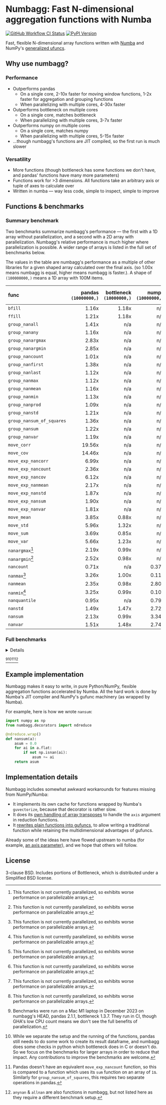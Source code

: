 # Numbagg: Fast N-dimensional aggregation functions with Numba

[![GitHub Workflow CI Status](https://img.shields.io/github/actions/workflow/status/numbagg/numbagg/test.yaml?branch=main&logo=github&style=for-the-badge)](https://github.com/numbagg/numbagg/actions/workflows/test.yaml)
[![PyPI Version](https://img.shields.io/pypi/v/numbagg?style=for-the-badge)](https://pypi.python.org/pypi/numbagg/)

Fast, flexible N-dimensional array functions written with
[Numba](https://github.com/numba/numba) and NumPy's [generalized
ufuncs](http://docs.scipy.org/doc/numpy/reference/c-api.generalized-ufuncs.html).

## Why use numbagg?

### Performance

- Outperforms pandas
  - On a single core, 2-10x faster for moving window functions, 1-2x faster for
    aggregation and grouping functions
  - When parallelizing with multiple cores, 4-30x faster
- Outperforms bottleneck on multiple cores
  - On a single core, matches bottleneck
  - When parallelizing with multiple cores, 3-7x faster
- Outperforms numpy on multiple cores
  - On a single core, matches numpy
  - When parallelizing with multiple cores, 5-15x faster
- ...though numbagg's functions are JIT compiled, so the first run is much slower

### Versatility

- More functions (though bottleneck has some functions we don't have, and pandas' functions
  have many more parameters)
- Functions work for >3 dimensions. All functions take an arbitrary axis or
  tuple of axes to calculate over
- Written in numba — way less code, simple to inspect, simple to improve

## Functions & benchmarks

### Summary benchmark

Two benchmarks summarize numbagg's performance — the first with a 1D array without
parallelization, and a second with a 2D array with parallelization. Numbagg's relative
performance is much higher where parallelization is possible. A wider range of arrays is
listed in the full set of benchmarks below.

The values in the table are numbagg's performance as a multiple of other libraries for a
given shaped array calculated over the final axis. (so 1.00x means numbagg is equal,
higher means numbagg is faster.). A shape of `(100000000,)` means a 1D array with 100M
items.

| func                      | pandas<br>`(10000000,)` | bottleneck<br>`(10000000,)` | numpy<br>`(10000000,)` | pandas<br>`(100, 100000)` | bottleneck<br>`(100, 100000)` | numpy<br>`(100, 100000)` |
| :------------------------ | ----------------------: | --------------------------: | ---------------------: | ------------------------: | ----------------------------: | -----------------------: |
| `bfill`                   |                   1.16x |                       1.18x |                    n/a |                    11.31x |                         4.05x |                      n/a |
| `ffill`                   |                   1.21x |                       1.18x |                    n/a |                    12.60x |                         4.39x |                      n/a |
| `group_nanall`            |                   1.41x |                         n/a |                    n/a |                    10.70x |                           n/a |                      n/a |
| `group_nanany`            |                   1.16x |                         n/a |                    n/a |                     5.49x |                           n/a |                      n/a |
| `group_nanargmax`         |                   2.83x |                         n/a |                    n/a |                    11.44x |                           n/a |                      n/a |
| `group_nanargmin`         |                   2.85x |                         n/a |                    n/a |                    11.18x |                           n/a |                      n/a |
| `group_nancount`          |                   1.01x |                         n/a |                    n/a |                     4.62x |                           n/a |                      n/a |
| `group_nanfirst`          |                   1.38x |                         n/a |                    n/a |                    11.76x |                           n/a |                      n/a |
| `group_nanlast`           |                   1.12x |                         n/a |                    n/a |                     4.66x |                           n/a |                      n/a |
| `group_nanmax`            |                   1.12x |                         n/a |                    n/a |                     4.54x |                           n/a |                      n/a |
| `group_nanmean`           |                   1.16x |                         n/a |                    n/a |                     5.28x |                           n/a |                      n/a |
| `group_nanmin`            |                   1.13x |                         n/a |                    n/a |                     4.52x |                           n/a |                      n/a |
| `group_nanprod`           |                   1.09x |                         n/a |                    n/a |                     4.93x |                           n/a |                      n/a |
| `group_nanstd`            |                   1.21x |                         n/a |                    n/a |                     4.82x |                           n/a |                      n/a |
| `group_nansum_of_squares` |                   1.36x |                         n/a |                    n/a |                     2.62x |                           n/a |                      n/a |
| `group_nansum`            |                   1.22x |                         n/a |                    n/a |                     5.18x |                           n/a |                      n/a |
| `group_nanvar`            |                   1.19x |                         n/a |                    n/a |                     4.86x |                           n/a |                      n/a |
| `move_corr`               |                  19.56x |                         n/a |                    n/a |                    82.74x |                           n/a |                      n/a |
| `move_cov`                |                  14.46x |                         n/a |                    n/a |                    68.84x |                           n/a |                      n/a |
| `move_exp_nancorr`        |                   6.99x |                         n/a |                    n/a |                    30.75x |                           n/a |                      n/a |
| `move_exp_nancount`       |                   2.36x |                         n/a |                    n/a |                    10.49x |                           n/a |                      n/a |
| `move_exp_nancov`         |                   6.12x |                         n/a |                    n/a |                    30.65x |                           n/a |                      n/a |
| `move_exp_nanmean`        |                   2.17x |                         n/a |                    n/a |                    10.67x |                           n/a |                      n/a |
| `move_exp_nanstd`         |                   1.87x |                         n/a |                    n/a |                     9.98x |                           n/a |                      n/a |
| `move_exp_nansum`         |                   1.90x |                         n/a |                    n/a |                     8.17x |                           n/a |                      n/a |
| `move_exp_nanvar`         |                   1.81x |                         n/a |                    n/a |                     8.84x |                           n/a |                      n/a |
| `move_mean`               |                   3.85x |                       0.88x |                    n/a |                    17.69x |                         4.16x |                      n/a |
| `move_std`                |                   5.96x |                       1.32x |                    n/a |                    24.90x |                         6.61x |                      n/a |
| `move_sum`                |                   3.69x |                       0.85x |                    n/a |                    14.01x |                         3.33x |                      n/a |
| `move_var`                |                   5.66x |                       1.23x |                    n/a |                    26.11x |                         5.29x |                      n/a |
| `nanargmax`[^5]           |                   2.19x |                       0.99x |                    n/a |                     2.08x |                         1.00x |                      n/a |
| `nanargmin`[^5]           |                   2.52x |                       0.98x |                    n/a |                     2.14x |                         0.94x |                      n/a |
| `nancount`                |                   0.71x |                         n/a |                  0.37x |                     2.38x |                           n/a |                    0.72x |
| `nanmax`[^5]              |                   3.26x |                       1.00x |                  0.11x |                     3.63x |                         3.25x |                    0.11x |
| `nanmean`                 |                   2.35x |                       0.98x |                  2.80x |                    17.80x |                         6.03x |                   17.31x |
| `nanmin`[^5]              |                   3.25x |                       0.99x |                  0.10x |                     3.64x |                         3.26x |                    0.11x |
| `nanquantile`             |                   0.95x |                         n/a |                  0.79x |                     5.34x |                           n/a |                    4.94x |
| `nanstd`                  |                   1.49x |                       1.47x |                  2.72x |                    10.69x |                         9.17x |                   17.76x |
| `nansum`                  |                   2.13x |                       0.99x |                  3.34x |                    17.31x |                         5.81x |                   17.92x |
| `nanvar`                  |                   1.51x |                       1.48x |                  2.74x |                    10.76x |                         9.22x |                   17.15x |

### Full benchmarks

<details>

| func                      |                  shape |      size | pandas | bottleneck |  numpy | numbagg | pandas_ratio | bottleneck_ratio | numpy_ratio | numbagg_ratio |
| :------------------------ | ---------------------: | --------: | -----: | ---------: | -----: | ------: | -----------: | ---------------: | ----------: | ------------: |
| `bfill`                   |                (1000,) |      1000 |    0ms |        0ms |    n/a |     0ms |        1.53x |            0.03x |         n/a |         1.00x |
|                           |            (10000000,) |  10000000 |   20ms |       21ms |    n/a |    18ms |        1.16x |            1.18x |         n/a |         1.00x |
|                           |          (100, 100000) |  10000000 |   61ms |       22ms |    n/a |     5ms |       11.31x |            4.05x |         n/a |         1.00x |
|                           | (10, 10, 10, 10, 1000) |  10000000 |    n/a |       21ms |    n/a |     5ms |          n/a |            4.40x |         n/a |         1.00x |
|                           |      (100, 1000, 1000) | 100000000 |    n/a |      252ms |    n/a |    43ms |          n/a |            5.86x |         n/a |         1.00x |
| `ffill`                   |                (1000,) |      1000 |    0ms |        0ms |    n/a |     0ms |        1.54x |            0.02x |         n/a |         1.00x |
|                           |            (10000000,) |  10000000 |   20ms |       20ms |    n/a |    17ms |        1.21x |            1.18x |         n/a |         1.00x |
|                           |          (100, 100000) |  10000000 |   57ms |       20ms |    n/a |     5ms |       12.60x |            4.39x |         n/a |         1.00x |
|                           | (10, 10, 10, 10, 1000) |  10000000 |    n/a |       20ms |    n/a |     5ms |          n/a |            3.85x |         n/a |         1.00x |
|                           |      (100, 1000, 1000) | 100000000 |    n/a |      236ms |    n/a |    42ms |          n/a |            5.59x |         n/a |         1.00x |
| `group_nanall`            |                (1000,) |      1000 |    0ms |        n/a |    n/a |     0ms |        1.85x |              n/a |         n/a |         1.00x |
|                           |            (10000000,) |  10000000 |   67ms |        n/a |    n/a |    47ms |        1.41x |              n/a |         n/a |         1.00x |
|                           |          (100, 100000) |  10000000 |   17ms |        n/a |    n/a |     2ms |       10.70x |              n/a |         n/a |         1.00x |
|                           | (10, 10, 10, 10, 1000) |  10000000 |    n/a |        n/a |    n/a |     1ms |          n/a |              n/a |         n/a |         1.00x |
| `group_nanany`            |                (1000,) |      1000 |    0ms |        n/a |    n/a |     0ms |        1.84x |              n/a |         n/a |         1.00x |
|                           |            (10000000,) |  10000000 |   67ms |        n/a |    n/a |    57ms |        1.16x |              n/a |         n/a |         1.00x |
|                           |          (100, 100000) |  10000000 |   17ms |        n/a |    n/a |     3ms |        5.49x |              n/a |         n/a |         1.00x |
|                           | (10, 10, 10, 10, 1000) |  10000000 |    n/a |        n/a |    n/a |     3ms |          n/a |              n/a |         n/a |         1.00x |
| `group_nanargmax`         |                (1000,) |      1000 |    1ms |        n/a |    n/a |     0ms |       16.59x |              n/a |         n/a |         1.00x |
|                           |            (10000000,) |  10000000 |  164ms |        n/a |    n/a |    58ms |        2.83x |              n/a |         n/a |         1.00x |
|                           |          (100, 100000) |  10000000 |   39ms |        n/a |    n/a |     3ms |       11.44x |              n/a |         n/a |         1.00x |
|                           | (10, 10, 10, 10, 1000) |  10000000 |    n/a |        n/a |    n/a |     4ms |          n/a |              n/a |         n/a |         1.00x |
| `group_nanargmin`         |                (1000,) |      1000 |    1ms |        n/a |    n/a |     0ms |       17.93x |              n/a |         n/a |         1.00x |
|                           |            (10000000,) |  10000000 |  166ms |        n/a |    n/a |    58ms |        2.85x |              n/a |         n/a |         1.00x |
|                           |          (100, 100000) |  10000000 |   39ms |        n/a |    n/a |     4ms |       11.18x |              n/a |         n/a |         1.00x |
|                           | (10, 10, 10, 10, 1000) |  10000000 |    n/a |        n/a |    n/a |     4ms |          n/a |              n/a |         n/a |         1.00x |
| `group_nancount`          |                (1000,) |      1000 |    0ms |        n/a |    n/a |     0ms |        1.68x |              n/a |         n/a |         1.00x |
|                           |            (10000000,) |  10000000 |   56ms |        n/a |    n/a |    56ms |        1.01x |              n/a |         n/a |         1.00x |
|                           |          (100, 100000) |  10000000 |   15ms |        n/a |    n/a |     3ms |        4.62x |              n/a |         n/a |         1.00x |
|                           | (10, 10, 10, 10, 1000) |  10000000 |    n/a |        n/a |    n/a |     3ms |          n/a |              n/a |         n/a |         1.00x |
| `group_nanfirst`          |                (1000,) |      1000 |    0ms |        n/a |    n/a |     0ms |        1.86x |              n/a |         n/a |         1.00x |
|                           |            (10000000,) |  10000000 |   64ms |        n/a |    n/a |    46ms |        1.38x |              n/a |         n/a |         1.00x |
|                           |          (100, 100000) |  10000000 |   16ms |        n/a |    n/a |     1ms |       11.76x |              n/a |         n/a |         1.00x |
|                           | (10, 10, 10, 10, 1000) |  10000000 |    n/a |        n/a |    n/a |     1ms |          n/a |              n/a |         n/a |         1.00x |
| `group_nanlast`           |                (1000,) |      1000 |    0ms |        n/a |    n/a |     0ms |        1.85x |              n/a |         n/a |         1.00x |
|                           |            (10000000,) |  10000000 |   65ms |        n/a |    n/a |    58ms |        1.12x |              n/a |         n/a |         1.00x |
|                           |          (100, 100000) |  10000000 |   15ms |        n/a |    n/a |     3ms |        4.66x |              n/a |         n/a |         1.00x |
|                           | (10, 10, 10, 10, 1000) |  10000000 |    n/a |        n/a |    n/a |     2ms |          n/a |              n/a |         n/a |         1.00x |
| `group_nanmax`            |                (1000,) |      1000 |    0ms |        n/a |    n/a |     0ms |        1.81x |              n/a |         n/a |         1.00x |
|                           |            (10000000,) |  10000000 |   67ms |        n/a |    n/a |    60ms |        1.12x |              n/a |         n/a |         1.00x |
|                           |          (100, 100000) |  10000000 |   17ms |        n/a |    n/a |     4ms |        4.54x |              n/a |         n/a |         1.00x |
|                           | (10, 10, 10, 10, 1000) |  10000000 |    n/a |        n/a |    n/a |     4ms |          n/a |              n/a |         n/a |         1.00x |
| `group_nanmean`           |                (1000,) |      1000 |    0ms |        n/a |    n/a |     0ms |        1.43x |              n/a |         n/a |         1.00x |
|                           |            (10000000,) |  10000000 |   70ms |        n/a |    n/a |    60ms |        1.16x |              n/a |         n/a |         1.00x |
|                           |          (100, 100000) |  10000000 |   19ms |        n/a |    n/a |     4ms |        5.28x |              n/a |         n/a |         1.00x |
|                           | (10, 10, 10, 10, 1000) |  10000000 |    n/a |        n/a |    n/a |     3ms |          n/a |              n/a |         n/a |         1.00x |
| `group_nanmin`            |                (1000,) |      1000 |    0ms |        n/a |    n/a |     0ms |        1.87x |              n/a |         n/a |         1.00x |
|                           |            (10000000,) |  10000000 |   66ms |        n/a |    n/a |    58ms |        1.13x |              n/a |         n/a |         1.00x |
|                           |          (100, 100000) |  10000000 |   17ms |        n/a |    n/a |     4ms |        4.52x |              n/a |         n/a |         1.00x |
|                           | (10, 10, 10, 10, 1000) |  10000000 |    n/a |        n/a |    n/a |     4ms |          n/a |              n/a |         n/a |         1.00x |
| `group_nanprod`           |                (1000,) |      1000 |    0ms |        n/a |    n/a |     0ms |        1.09x |              n/a |         n/a |         1.00x |
|                           |            (10000000,) |  10000000 |   64ms |        n/a |    n/a |    58ms |        1.09x |              n/a |         n/a |         1.00x |
|                           |          (100, 100000) |  10000000 |   16ms |        n/a |    n/a |     3ms |        4.93x |              n/a |         n/a |         1.00x |
|                           | (10, 10, 10, 10, 1000) |  10000000 |    n/a |        n/a |    n/a |     3ms |          n/a |              n/a |         n/a |         1.00x |
| `group_nanstd`            |                (1000,) |      1000 |    0ms |        n/a |    n/a |     0ms |        1.89x |              n/a |         n/a |         1.00x |
|                           |            (10000000,) |  10000000 |   74ms |        n/a |    n/a |    61ms |        1.21x |              n/a |         n/a |         1.00x |
|                           |          (100, 100000) |  10000000 |   20ms |        n/a |    n/a |     4ms |        4.82x |              n/a |         n/a |         1.00x |
|                           | (10, 10, 10, 10, 1000) |  10000000 |    n/a |        n/a |    n/a |     4ms |          n/a |              n/a |         n/a |         1.00x |
| `group_nansum`            |                (1000,) |      1000 |    0ms |        n/a |    n/a |     0ms |        1.87x |              n/a |         n/a |         1.00x |
|                           |            (10000000,) |  10000000 |   69ms |        n/a |    n/a |    56ms |        1.22x |              n/a |         n/a |         1.00x |
|                           |          (100, 100000) |  10000000 |   19ms |        n/a |    n/a |     4ms |        5.18x |              n/a |         n/a |         1.00x |
|                           | (10, 10, 10, 10, 1000) |  10000000 |    n/a |        n/a |    n/a |     3ms |          n/a |              n/a |         n/a |         1.00x |
| `group_nanvar`            |                (1000,) |      1000 |    0ms |        n/a |    n/a |     0ms |        1.64x |              n/a |         n/a |         1.00x |
|                           |            (10000000,) |  10000000 |   70ms |        n/a |    n/a |    59ms |        1.19x |              n/a |         n/a |         1.00x |
|                           |          (100, 100000) |  10000000 |   21ms |        n/a |    n/a |     4ms |        4.86x |              n/a |         n/a |         1.00x |
|                           | (10, 10, 10, 10, 1000) |  10000000 |    n/a |        n/a |    n/a |     3ms |          n/a |              n/a |         n/a |         1.00x |
| `group_nansum_of_squares` |                (1000,) |      1000 |    0ms |        n/a |    n/a |     0ms |        0.52x |              n/a |         n/a |         1.00x |
|                           |            (10000000,) |  10000000 |  125ms |        n/a |    n/a |    92ms |        1.36x |              n/a |         n/a |         1.00x |
|                           |          (100, 100000) |  10000000 |   33ms |        n/a |    n/a |    13ms |        2.62x |              n/a |         n/a |         1.00x |
|                           | (10, 10, 10, 10, 1000) |  10000000 |    n/a |        n/a |    n/a |     7ms |          n/a |              n/a |         n/a |         1.00x |
| `move_corr`               |                (1000,) |      1000 |    0ms |        n/a |    n/a |     0ms |       10.60x |              n/a |         n/a |         1.00x |
|                           |            (10000000,) |  10000000 |  938ms |        n/a |    n/a |    48ms |       19.56x |              n/a |         n/a |         1.00x |
|                           |          (100, 100000) |  10000000 |  874ms |        n/a |    n/a |    11ms |       82.74x |              n/a |         n/a |         1.00x |
|                           | (10, 10, 10, 10, 1000) |  10000000 |    n/a |        n/a |    n/a |    10ms |          n/a |              n/a |         n/a |         1.00x |
|                           |      (100, 1000, 1000) | 100000000 |    n/a |        n/a |    n/a |    79ms |          n/a |              n/a |         n/a |         1.00x |
| `move_cov`                |                (1000,) |      1000 |    0ms |        n/a |    n/a |     0ms |        9.43x |              n/a |         n/a |         1.00x |
|                           |            (10000000,) |  10000000 |  624ms |        n/a |    n/a |    43ms |       14.46x |              n/a |         n/a |         1.00x |
|                           |          (100, 100000) |  10000000 |  631ms |        n/a |    n/a |     9ms |       68.84x |              n/a |         n/a |         1.00x |
|                           | (10, 10, 10, 10, 1000) |  10000000 |    n/a |        n/a |    n/a |     9ms |          n/a |              n/a |         n/a |         1.00x |
|                           |      (100, 1000, 1000) | 100000000 |    n/a |        n/a |    n/a |    76ms |          n/a |              n/a |         n/a |         1.00x |
| `move_mean`               |                (1000,) |      1000 |    0ms |        0ms |    n/a |     0ms |        1.84x |            0.03x |         n/a |         1.00x |
|                           |            (10000000,) |  10000000 |  123ms |       28ms |    n/a |    32ms |        3.85x |            0.88x |         n/a |         1.00x |
|                           |          (100, 100000) |  10000000 |  120ms |       28ms |    n/a |     7ms |       17.69x |            4.16x |         n/a |         1.00x |
|                           | (10, 10, 10, 10, 1000) |  10000000 |    n/a |       28ms |    n/a |     8ms |          n/a |            3.62x |         n/a |         1.00x |
|                           |      (100, 1000, 1000) | 100000000 |    n/a |      306ms |    n/a |    64ms |          n/a |            4.75x |         n/a |         1.00x |
| `move_std`                |                (1000,) |      1000 |    0ms |        0ms |    n/a |     0ms |        2.17x |            0.08x |         n/a |         1.00x |
|                           |            (10000000,) |  10000000 |  179ms |       40ms |    n/a |    30ms |        5.96x |            1.32x |         n/a |         1.00x |
|                           |          (100, 100000) |  10000000 |  162ms |       43ms |    n/a |     6ms |       24.90x |            6.61x |         n/a |         1.00x |
|                           | (10, 10, 10, 10, 1000) |  10000000 |    n/a |       40ms |    n/a |     8ms |          n/a |            5.23x |         n/a |         1.00x |
|                           |      (100, 1000, 1000) | 100000000 |    n/a |      427ms |    n/a |    68ms |          n/a |            6.25x |         n/a |         1.00x |
| `move_sum`                |                (1000,) |      1000 |    0ms |        0ms |    n/a |     0ms |        1.80x |            0.02x |         n/a |         1.00x |
|                           |            (10000000,) |  10000000 |  120ms |       28ms |    n/a |    32ms |        3.69x |            0.85x |         n/a |         1.00x |
|                           |          (100, 100000) |  10000000 |  113ms |       27ms |    n/a |     8ms |       14.01x |            3.33x |         n/a |         1.00x |
|                           | (10, 10, 10, 10, 1000) |  10000000 |    n/a |       27ms |    n/a |     8ms |          n/a |            3.40x |         n/a |         1.00x |
|                           |      (100, 1000, 1000) | 100000000 |    n/a |      290ms |    n/a |    62ms |          n/a |            4.66x |         n/a |         1.00x |
| `move_var`                |                (1000,) |      1000 |    0ms |        0ms |    n/a |     0ms |        1.98x |            0.08x |         n/a |         1.00x |
|                           |            (10000000,) |  10000000 |  171ms |       37ms |    n/a |    30ms |        5.66x |            1.23x |         n/a |         1.00x |
|                           |          (100, 100000) |  10000000 |  182ms |       37ms |    n/a |     7ms |       26.11x |            5.29x |         n/a |         1.00x |
|                           | (10, 10, 10, 10, 1000) |  10000000 |    n/a |       37ms |    n/a |     6ms |          n/a |            5.81x |         n/a |         1.00x |
|                           |      (100, 1000, 1000) | 100000000 |    n/a |      398ms |    n/a |    56ms |          n/a |            7.14x |         n/a |         1.00x |
| `move_exp_nancorr`        |                (1000,) |      1000 |    0ms |        n/a |    n/a |     0ms |        6.91x |              n/a |         n/a |         1.00x |
|                           |            (10000000,) |  10000000 |  485ms |        n/a |    n/a |    69ms |        6.99x |              n/a |         n/a |         1.00x |
|                           |          (100, 100000) |  10000000 |  483ms |        n/a |    n/a |    16ms |       30.75x |              n/a |         n/a |         1.00x |
|                           | (10, 10, 10, 10, 1000) |  10000000 |    n/a |        n/a |    n/a |    15ms |          n/a |              n/a |         n/a |         1.00x |
|                           |      (100, 1000, 1000) | 100000000 |    n/a |        n/a |    n/a |   133ms |          n/a |              n/a |         n/a |         1.00x |
| `move_exp_nancount`       |                (1000,) |      1000 |    0ms |        n/a |    n/a |     0ms |        2.02x |              n/a |         n/a |         1.00x |
|                           |            (10000000,) |  10000000 |   77ms |        n/a |    n/a |    33ms |        2.36x |              n/a |         n/a |         1.00x |
|                           |          (100, 100000) |  10000000 |   69ms |        n/a |    n/a |     7ms |       10.49x |              n/a |         n/a |         1.00x |
|                           | (10, 10, 10, 10, 1000) |  10000000 |    n/a |        n/a |    n/a |     7ms |          n/a |              n/a |         n/a |         1.00x |
|                           |      (100, 1000, 1000) | 100000000 |    n/a |        n/a |    n/a |    59ms |          n/a |              n/a |         n/a |         1.00x |
| `move_exp_nancov`         |                (1000,) |      1000 |    0ms |        n/a |    n/a |     0ms |        6.78x |              n/a |         n/a |         1.00x |
|                           |            (10000000,) |  10000000 |  322ms |        n/a |    n/a |    53ms |        6.12x |              n/a |         n/a |         1.00x |
|                           |          (100, 100000) |  10000000 |  370ms |        n/a |    n/a |    12ms |       30.65x |              n/a |         n/a |         1.00x |
|                           | (10, 10, 10, 10, 1000) |  10000000 |    n/a |        n/a |    n/a |    12ms |          n/a |              n/a |         n/a |         1.00x |
|                           |      (100, 1000, 1000) | 100000000 |    n/a |        n/a |    n/a |   113ms |          n/a |              n/a |         n/a |         1.00x |
| `move_exp_nanmean`        |                (1000,) |      1000 |    0ms |        n/a |    n/a |     0ms |        1.41x |              n/a |         n/a |         1.00x |
|                           |            (10000000,) |  10000000 |   72ms |        n/a |    n/a |    33ms |        2.17x |              n/a |         n/a |         1.00x |
|                           |          (100, 100000) |  10000000 |   76ms |        n/a |    n/a |     7ms |       10.67x |              n/a |         n/a |         1.00x |
|                           | (10, 10, 10, 10, 1000) |  10000000 |    n/a |        n/a |    n/a |     8ms |          n/a |              n/a |         n/a |         1.00x |
|                           |      (100, 1000, 1000) | 100000000 |    n/a |        n/a |    n/a |    60ms |          n/a |              n/a |         n/a |         1.00x |
| `move_exp_nanstd`         |                (1000,) |      1000 |    0ms |        n/a |    n/a |     0ms |        2.30x |              n/a |         n/a |         1.00x |
|                           |            (10000000,) |  10000000 |   87ms |        n/a |    n/a |    46ms |        1.87x |              n/a |         n/a |         1.00x |
|                           |          (100, 100000) |  10000000 |   94ms |        n/a |    n/a |     9ms |        9.98x |              n/a |         n/a |         1.00x |
|                           | (10, 10, 10, 10, 1000) |  10000000 |    n/a |        n/a |    n/a |    10ms |          n/a |              n/a |         n/a |         1.00x |
|                           |      (100, 1000, 1000) | 100000000 |    n/a |        n/a |    n/a |    77ms |          n/a |              n/a |         n/a |         1.00x |
| `move_exp_nansum`         |                (1000,) |      1000 |    0ms |        n/a |    n/a |     0ms |        1.27x |              n/a |         n/a |         1.00x |
|                           |            (10000000,) |  10000000 |   64ms |        n/a |    n/a |    34ms |        1.90x |              n/a |         n/a |         1.00x |
|                           |          (100, 100000) |  10000000 |   69ms |        n/a |    n/a |     8ms |        8.17x |              n/a |         n/a |         1.00x |
|                           | (10, 10, 10, 10, 1000) |  10000000 |    n/a |        n/a |    n/a |     6ms |          n/a |              n/a |         n/a |         1.00x |
|                           |      (100, 1000, 1000) | 100000000 |    n/a |        n/a |    n/a |    61ms |          n/a |              n/a |         n/a |         1.00x |
| `move_exp_nanvar`         |                (1000,) |      1000 |    0ms |        n/a |    n/a |     0ms |        1.41x |              n/a |         n/a |         1.00x |
|                           |            (10000000,) |  10000000 |   78ms |        n/a |    n/a |    43ms |        1.81x |              n/a |         n/a |         1.00x |
|                           |          (100, 100000) |  10000000 |   88ms |        n/a |    n/a |    10ms |        8.84x |              n/a |         n/a |         1.00x |
|                           | (10, 10, 10, 10, 1000) |  10000000 |    n/a |        n/a |    n/a |     9ms |          n/a |              n/a |         n/a |         1.00x |
|                           |      (100, 1000, 1000) | 100000000 |    n/a |        n/a |    n/a |    73ms |          n/a |              n/a |         n/a |         1.00x |
| `nanargmax`[^5]           |                (1000,) |      1000 |    0ms |        0ms |    n/a |     0ms |       12.97x |            0.21x |         n/a |         1.00x |
|                           |            (10000000,) |  10000000 |   28ms |       13ms |    n/a |    13ms |        2.19x |            0.99x |         n/a |         1.00x |
|                           |          (100, 100000) |  10000000 |   26ms |       12ms |    n/a |    12ms |        2.08x |            1.00x |         n/a |         1.00x |
|                           | (10, 10, 10, 10, 1000) |  10000000 |    n/a |       14ms |    n/a |    13ms |          n/a |            1.04x |         n/a |         1.00x |
|                           |      (100, 1000, 1000) | 100000000 |    n/a |      145ms |    n/a |   133ms |          n/a |            1.09x |         n/a |         1.00x |
| `nanargmin`[^5]           |                (1000,) |      1000 |    0ms |        0ms |    n/a |     0ms |       13.63x |            0.21x |         n/a |         1.00x |
|                           |            (10000000,) |  10000000 |   32ms |       12ms |    n/a |    13ms |        2.52x |            0.98x |         n/a |         1.00x |
|                           |          (100, 100000) |  10000000 |   28ms |       12ms |    n/a |    13ms |        2.14x |            0.94x |         n/a |         1.00x |
|                           | (10, 10, 10, 10, 1000) |  10000000 |    n/a |       16ms |    n/a |    14ms |          n/a |            1.17x |         n/a |         1.00x |
|                           |      (100, 1000, 1000) | 100000000 |    n/a |      133ms |    n/a |   127ms |          n/a |            1.05x |         n/a |         1.00x |
| `nancount`                |                (1000,) |      1000 |    0ms |        n/a |    0ms |     1ms |        0.10x |              n/a |       0.00x |         1.00x |
|                           |            (10000000,) |  10000000 |    7ms |        n/a |    3ms |     9ms |        0.71x |              n/a |       0.37x |         1.00x |
|                           |          (100, 100000) |  10000000 |   11ms |        n/a |    3ms |     5ms |        2.38x |              n/a |       0.72x |         1.00x |
|                           | (10, 10, 10, 10, 1000) |  10000000 |    n/a |        n/a |    3ms |     1ms |          n/a |              n/a |       3.43x |         1.00x |
|                           |      (100, 1000, 1000) | 100000000 |    n/a |        n/a |   41ms |    25ms |          n/a |              n/a |       1.60x |         1.00x |
| `nanmax`[^5]              |                (1000,) |      1000 |    0ms |        0ms |    0ms |     0ms |        8.16x |            0.21x |       0.37x |         1.00x |
|                           |            (10000000,) |  10000000 |   41ms |       12ms |    1ms |    12ms |        3.26x |            1.00x |       0.11x |         1.00x |
|                           |          (100, 100000) |  10000000 |   45ms |       40ms |    1ms |    12ms |        3.63x |            3.25x |       0.11x |         1.00x |
|                           | (10, 10, 10, 10, 1000) |  10000000 |    n/a |       40ms |    1ms |    12ms |          n/a |            3.30x |       0.12x |         1.00x |
|                           |      (100, 1000, 1000) | 100000000 |    n/a |      401ms |   14ms |   121ms |          n/a |            3.31x |       0.12x |         1.00x |
| `nanmean`                 |                (1000,) |      1000 |    0ms |        0ms |    0ms |     0ms |        1.34x |            0.02x |       0.20x |         1.00x |
|                           |            (10000000,) |  10000000 |   22ms |        9ms |   27ms |    10ms |        2.35x |            0.98x |       2.80x |         1.00x |
|                           |          (100, 100000) |  10000000 |   28ms |        9ms |   27ms |     2ms |       17.80x |            6.03x |      17.31x |         1.00x |
|                           | (10, 10, 10, 10, 1000) |  10000000 |    n/a |        9ms |   26ms |     2ms |          n/a |            5.88x |      17.12x |         1.00x |
|                           |      (100, 1000, 1000) | 100000000 |    n/a |       90ms |  297ms |    14ms |          n/a |            6.60x |      21.79x |         1.00x |
| `nanmin`[^5]              |                (1000,) |      1000 |    0ms |        0ms |    0ms |     0ms |        8.14x |            0.21x |       0.37x |         1.00x |
|                           |            (10000000,) |  10000000 |   41ms |       12ms |    1ms |    13ms |        3.25x |            0.99x |       0.10x |         1.00x |
|                           |          (100, 100000) |  10000000 |   45ms |       41ms |    1ms |    12ms |        3.64x |            3.26x |       0.11x |         1.00x |
|                           | (10, 10, 10, 10, 1000) |  10000000 |    n/a |       40ms |    1ms |    12ms |          n/a |            3.30x |       0.12x |         1.00x |
|                           |      (100, 1000, 1000) | 100000000 |    n/a |      406ms |   14ms |   122ms |          n/a |            3.33x |       0.11x |         1.00x |
| `nanquantile`             |                (1000,) |      1000 |    0ms |        n/a |    0ms |     0ms |        1.42x |              n/a |       0.55x |         1.00x |
|                           |            (10000000,) |  10000000 |  189ms |        n/a |  158ms |   199ms |        0.95x |              n/a |       0.79x |         1.00x |
|                           |          (100, 100000) |  10000000 |  197ms |        n/a |  182ms |    37ms |        5.34x |              n/a |       4.94x |         1.00x |
|                           | (10, 10, 10, 10, 1000) |  10000000 |    n/a |        n/a |  426ms |    38ms |          n/a |              n/a |      11.27x |         1.00x |
|                           |      (100, 1000, 1000) | 100000000 |    n/a |        n/a | 4308ms |   345ms |          n/a |              n/a |      12.48x |         1.00x |
| `nanstd`                  |                (1000,) |      1000 |    0ms |        0ms |    0ms |     0ms |        1.07x |            0.06x |       0.46x |         1.00x |
|                           |            (10000000,) |  10000000 |   28ms |       28ms |   52ms |    19ms |        1.49x |            1.47x |       2.72x |         1.00x |
|                           |          (100, 100000) |  10000000 |   33ms |       28ms |   55ms |     3ms |       10.69x |            9.17x |      17.76x |         1.00x |
|                           | (10, 10, 10, 10, 1000) |  10000000 |    n/a |       28ms |   55ms |     3ms |          n/a |            8.48x |      16.69x |         1.00x |
|                           |      (100, 1000, 1000) | 100000000 |    n/a |      279ms |  586ms |    27ms |          n/a |           10.40x |      21.87x |         1.00x |
| `nansum`                  |                (1000,) |      1000 |    0ms |        0ms |    0ms |     0ms |        1.31x |            0.02x |       0.08x |         1.00x |
|                           |            (10000000,) |  10000000 |   20ms |        9ms |   32ms |    10ms |        2.13x |            0.99x |       3.34x |         1.00x |
|                           |          (100, 100000) |  10000000 |   28ms |        9ms |   29ms |     2ms |       17.31x |            5.81x |      17.92x |         1.00x |
|                           | (10, 10, 10, 10, 1000) |  10000000 |    n/a |       10ms |   24ms |     8ms |          n/a |            1.15x |       2.86x |         1.00x |
|                           |      (100, 1000, 1000) | 100000000 |    n/a |       95ms |  265ms |    17ms |          n/a |            5.67x |      15.78x |         1.00x |
| `nanvar`                  |                (1000,) |      1000 |    0ms |        0ms |    0ms |     0ms |        1.07x |            0.06x |       0.45x |         1.00x |
|                           |            (10000000,) |  10000000 |   28ms |       28ms |   52ms |    19ms |        1.51x |            1.48x |       2.74x |         1.00x |
|                           |          (100, 100000) |  10000000 |   33ms |       28ms |   52ms |     3ms |       10.76x |            9.22x |      17.15x |         1.00x |
|                           | (10, 10, 10, 10, 1000) |  10000000 |    n/a |       28ms |   57ms |     3ms |          n/a |            8.40x |      17.02x |         1.00x |
|                           |      (100, 1000, 1000) | 100000000 |    n/a |      278ms |  580ms |    26ms |          n/a |           10.78x |      22.46x |         1.00x |

</details>

[^1][^2][^3][^4]

[^1]:
    Benchmarks were run on a Mac M1 laptop in December 2023 on numbagg's HEAD,
    pandas 2.1.1, bottleneck 1.3.7. They run in CI, though GHA's low CPU count
    means we don't see the full benefits of parallelization.

[^2]:
    While we separate the setup and the running of the functions, pandas still
    needs to do some work to create its result dataframe, and numbagg does some
    checks in python which bottleneck does in C or doesn't do. So we focus on
    the benchmarks for larger arrays in order to reduce that impact. Any
    contributions to improve the benchmarks are welcome.

[^3]:
    Pandas doesn't have an equivalent `move_exp_nancount` function, so this is
    compared to a function which uses its `sum` function on an array of `1`s.
    Similarly for `group_nansum_of_squares`, this requires two separate
    operations in pandas.

[^4]:
    `anynan` & `allnan` are also functions in numbagg, but not listed here as they
    require a different benchmark setup.

[^5]:
    This function is not currently parallelized, so exhibits worse performance
    on parallelizable arrays.

## Example implementation

Numbagg makes it easy to write, in pure Python/NumPy, flexible aggregation
functions accelerated by Numba. All the hard work is done by Numba's JIT
compiler and NumPy's gufunc machinery (as wrapped by Numba).

For example, here is how we wrote `nansum`:

```python
import numpy as np
from numbagg.decorators import ndreduce

@ndreduce.wrap()
def nansum(a):
    asum = 0.0
    for ai in a.flat:
        if not np.isnan(ai):
            asum += ai
    return asum
```

## Implementation details

Numbagg includes somewhat awkward workarounds for features missing from
NumPy/Numba:

- It implements its own cache for functions wrapped by Numba's
  `guvectorize`, because that decorator is rather slow.
- It does its [own handling of array
  transposes](https://github.com/numbagg/numbagg/blob/e166adae94b3be35497dcdc22772026df75af253/numbagg/decorators.py#L170-L181)
  to handle the `axis` argument in reduction functions.
- It [rewrites plain functions into
  gufuncs](https://github.com/numbagg/numbagg/blob/e166adae94b3be35497dcdc22772026df75af253/numbagg/transform.py),
  to allow writing a traditional function while retaining the multidimensional advantages of
  gufuncs.

Already some of the ideas here have flowed upstream to numba (for example, [an
axis parameter](https://github.com/numpy/numpy/issues/5197)), and we hope
that others will follow.

## License

3-clause BSD. Includes portions of Bottleneck, which is distributed under a
Simplified BSD license.

